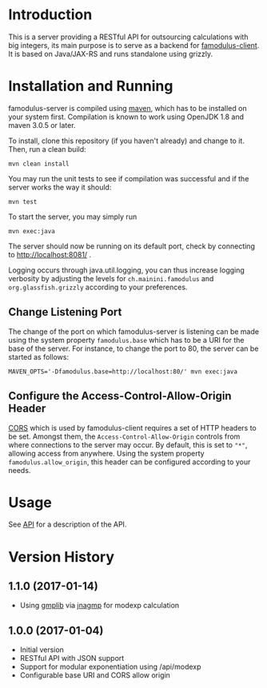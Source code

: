 # Introduction

This is a server providing a RESTful API for outsourcing calculations with big integers,
its main purpose is to serve as a backend for [famodulus-client](https://github.com/mainini/famodulus-client).
It is based on Java/JAX-RS and runs standalone using grizzly.

# Installation and Running

famodulus-server is compiled using [maven](https://maven.apache.org), which has to be installed on your system first.
Compilation is known to work using OpenJDK 1.8 and maven 3.0.5 or later.

To install, clone this repository (if you haven't already) and change to it. Then, run a clean build:

    mvn clean install

You may run the unit tests to see if compilation was successful and if the server works the way it should:

    mvn test

To start the server, you may simply run

    mvn exec:java

The server should now be running on its default port, check by connecting to [http://localhost:8081/](http://localhost:8081/) .

Logging occurs through java.util.logging, you can thus increase logging verbosity by adjusting the levels for `ch.mainini.famodulus`
and `org.glassfish.grizzly` according to your preferences.

## Change Listening Port

The change of the port on which famodulus-server is listening can be made using the system property `famodulus.base` which
has to be a URI for the base of the server. For instance, to change the port to 80, the server can be started as follows:

    MAVEN_OPTS='-Dfamodulus.base=http://localhost:80/' mvn exec:java

## Configure the Access-Control-Allow-Origin Header

[CORS](https://en.wikipedia.org/wiki/Cross-origin_resource_sharing) which is used by famodulus-client requires a set of HTTP headers to be set. Amongst them, the `Access-Control-Allow-Origin` controls from where connections to the server may occur.
By default, this is set to `"*"`, allowing access from anywhere. Using the system property `famodulus.allow_origin`, this header can be configured according to your needs.

# Usage

See [API](api.md) for a description of the API.

# Version History

## 1.1.0 (2017-01-14)

* Using [gmplib](https://gmplib.org/) via [jnagmp](https://github.com/square/jna-gmp) for modexp calculation

## 1.0.0 (2017-01-04)

* Initial version
* RESTful API with JSON support
* Support for modular exponentiation using /api/modexp
* Configurable base URI and CORS allow origin

